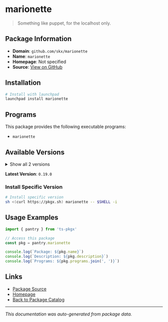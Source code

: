 # marionette

> Something like puppet, for the localhost only.

## Package Information

- **Domain**: `github.com/skx/marionette`
- **Name**: `marionette`
- **Homepage**: Not specified
- **Source**: [View on GitHub](https://github.com/pkgxdev/pantry/tree/main/projects/github.com/skx/marionette/package.yml)

## Installation

```bash
# Install with launchpad
launchpad install marionette
```

## Programs

This package provides the following executable programs:

- `marionette`

## Available Versions

<details>
<summary>Show all 2 versions</summary>

- `0.19.0`, `0.18.0`

</details>

**Latest Version**: `0.19.0`

### Install Specific Version

```bash
# Install specific version
sh <(curl https://pkgx.sh) marionette -- $SHELL -i
```

## Usage Examples

```typescript
import { pantry } from 'ts-pkgx'

// Access this package
const pkg = pantry.marionette

console.log(`Package: ${pkg.name}`)
console.log(`Description: ${pkg.description}`)
console.log(`Programs: ${pkg.programs.join(', ')}`)
```

## Links

- [Package Source](https://github.com/pkgxdev/pantry/tree/main/projects/github.com/skx/marionette/package.yml)
- [Homepage](#)
- [Back to Package Catalog](../../../package-catalog.md)

---

*This documentation was auto-generated from package data.*
